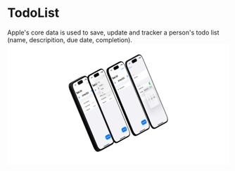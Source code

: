 # TodoList
Apple's core data is used to save, update and tracker a person's todo list (name, descripition, due date, completion).   
![Todo List 3D Rendering](TodoList3D.png)
